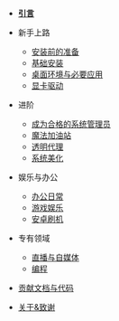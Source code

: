 - [**引言**](/)

- 新手上路

  - [安装前的准备](/rookie/pre_install)
  - [基础安装](/rookie/basic_install)
  - [桌面环境与必要应用](/rookie/DE&App)
  - [显卡驱动](/rookie/graphic_driver)

- 进阶

  - [成为合格的系统管理员](/advanced/beAdmin)
  - [魔法加油站](/advanced/fxckGFW)
  - [透明代理](/advanced/transparentProxy)
  - [系统美化](/advanced/beauty)

- 娱乐与办公

  - [办公日常](/play&office/office)
  - [游戏娱乐](/play&office/play)
  - [安卓刷机](/play&office/android)

- 专有领域

  - [直播与自媒体](/exclusive/media)
  - [编程](/exclusive/code)

- [贡献文档与代码](contribution.md)
- [关于&致谢](about.md)

